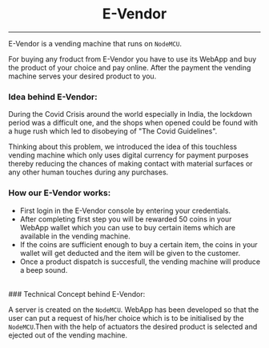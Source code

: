 <h1 align="center"><b>E-Vendor</b></a></h1><hr>

E-Vendor is a vending machine that runs on `NodeMCU`. 

For buying any froduct from E-Vendor you have to use its WebApp and buy the product of your choice and pay online. 
After the payment the vending machine serves your desired product to you.

### Idea behind <b>E-Vendor</b>:

During the Covid Crisis around the world especially in India, the lockdown period was a difficult one, and the shops when opened could be 
found with a huge rush which led to disobeying of "The Covid Guidelines".

Thinking about this problem, we introduced the idea of this touchless vending machine which only uses digital currency for payment purposes thereby reducing the chances of making contact with material surfaces or any other human touches during any purchases.
<br>

### How our E-Vendor works:

- First login in the E-Vendor console by entering your credentials.
- After completing first step you will be rewarded 50 coins in your WebApp wallet which you can use to buy certain items which are available in the vending machine.
- If the coins are sufficient enough to buy a certain item, the coins in your wallet will get deducted and the item will be given to the customer.
- Once a product dispatch is succesfull, the vending machine will produce a beep sound. 

<br>
### Technical Concept behind E-Vendor:

A server is created on the `NodeMCU`. WebApp has been developed so that the user can put a request of his/her choice which is to be initialised
by the `NodeMCU`.Then with the help of actuators the desired product is selected and ejected out of the vending machine.
